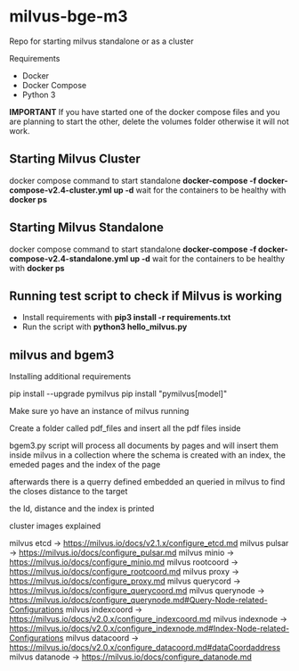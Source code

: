 # milvus-bge-m3

Repo for starting milvus standalone or as a cluster

Requirements

- Docker
- Docker Compose
- Python 3

**IMPORTANT**
If you have started one of the docker compose files and you are planning to start the other, delete the volumes folder otherwise it will not work.


## Starting Milvus Cluster

docker compose command to start standalone **docker-compose -f docker-compose-v2.4-cluster.yml up -d** wait for the containers to be healthy with **docker ps**

## Starting Milvus Standalone

docker compose command to start standalone **docker-compose -f docker-compose-v2.4-standalone.yml up -d** wait for the containers to be healthy with **docker ps**

## Running test script to check if Milvus is working

- Install requirements with **pip3 install -r requirements.txt**
- Run the script with **python3 hello_milvus.py**


## milvus and bgem3

Installing additional requirements

pip install --upgrade pymilvus
pip install "pymilvus[model]"

Make sure yo have an instance of milvus running

Create a folder called pdf_files and insert all the pdf files inside

bgem3.py script will process all documents by pages and will insert them inside milvus in a collection where the schema is created with an index, the emeded pages and the index of the page

afterwards there is a querry defined embedded an queried in milvus to find the closes distance to the target

the Id, distance and the index is printed

cluster images explained 

milvus etcd -> https://milvus.io/docs/v2.1.x/configure_etcd.md
milvus pulsar -> https://milvus.io/docs/configure_pulsar.md
milvus minio -> https://milvus.io/docs/configure_minio.md
milvus rootcoord -> https://milvus.io/docs/configure_rootcoord.md
milvus proxy -> https://milvus.io/docs/configure_proxy.md
milvus querycord -> https://milvus.io/docs/configure_querycoord.md
milvus querynode -> https://milvus.io/docs/configure_querynode.md#Query-Node-related-Configurations
milvus indexcoord -> https://milvus.io/docs/v2.0.x/configure_indexcoord.md
milvus indexnode -> https://milvus.io/docs/v2.0.x/configure_indexnode.md#Index-Node-related-Configurations
milvus datacoord -> https://milvus.io/docs/v2.0.x/configure_datacoord.md#dataCoordaddress
milvus datanode -> https://milvus.io/docs/configure_datanode.md

